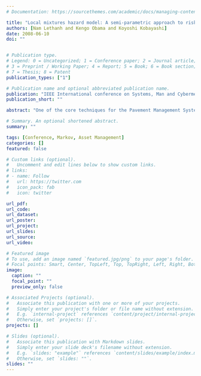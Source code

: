 ```yaml
---
# Documentation: https://sourcethemes.com/academic/docs/managing-content/

title: "Local mixtures hazard model: A semi-parametric approach to risk management in pavement system"
authors: [Nam Lethanh and Kengo Obama and Koyoshi Kobayashi]
date: 2008-06-10
doi: ""


# Publication type.
# Legend: 0 = Uncategorized; 1 = Conference paper; 2 = Journal article;
# 3 = Preprint / Working Paper; 4 = Report; 5 = Book; 6 = Book section;
# 7 = Thesis; 8 = Patent
publication_types: ["1"]

# Publication name and optional abbreviated publication name.
publication: "IEEE International conference on Systems, Man and Cybermetics, SMC 2008"
publication_short: ""

abstract: "One of the core techniques for the Pavement Management Systems (PMS) is the deterioration hazard model. The hazard models stochastically forecast the deterioration progresses of pavement based on its historical performance indicators over time. This paper introduces a class of hazard models, which consider the heterogeneity factors by a local mixing mechanism. Special attention is paid to the formulation of transition probability of condition state, which is subjected to follow Markov chain. The paper further introduces optimization approach for selecting best repair strategy based on discounted life cycle cost analysis. The application of the model targets to minimize exposing risks to road administrators. The usefulness and practicability of the model are examined through life cycle costs evaluation with real data of Vietnamese highway system."

# Summary. An optional shortened abstract.
summary: ""

tags: [Conference, Markov, Asset Management]
categories: []
featured: false

# Custom links (optional).
#   Uncomment and edit lines below to show custom links.
# links:
# - name: Follow
#   url: https://twitter.com
#   icon_pack: fab
#   icon: twitter

url_pdf:
url_code:
url_dataset:
url_poster:
url_project:
url_slides:
url_source:
url_video:

# Featured image
# To use, add an image named `featured.jpg/png` to your page's folder.
# Focal points: Smart, Center, TopLeft, Top, TopRight, Left, Right, BottomLeft, Bottom, BottomRight.
image:
  caption: ""
  focal_point: ""
  preview_only: false

# Associated Projects (optional).
#   Associate this publication with one or more of your projects.
#   Simply enter your project's folder or file name without extension.
#   E.g. `internal-project` references `content/project/internal-project/index.md`.
#   Otherwise, set `projects: []`.
projects: []

# Slides (optional).
#   Associate this publication with Markdown slides.
#   Simply enter your slide deck's filename without extension.
#   E.g. `slides: "example"` references `content/slides/example/index.md`.
#   Otherwise, set `slides: ""`.
slides: ""
---
```

